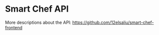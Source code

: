 # Smart Chef API

More descriptions about the API: https://github.com/12elsaliu/smart-chef-frontend

